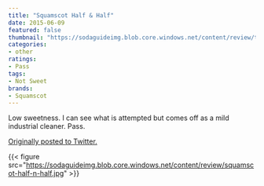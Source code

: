 ```yaml
---
title: "Squamscot Half & Half"
date: 2015-06-09
featured: false
thumbnail: "https://sodaguideimg.blob.core.windows.net/content/review/thumbs/squamscot-half-n-half.jpg"
categories:
- other
ratings:
- Pass
tags:
- Not Sweet
brands:
- Squamscot
---
```


Low sweetness. I can see what is attempted but comes off as a mild industrial cleaner. Pass.

[Originally posted to Twitter.](https://twitter.com/Cavorter/status/608324487600336898)

{{< figure src="https://sodaguideimg.blob.core.windows.net/content/review/squamscot-half-n-half.jpg" >}}
